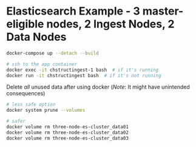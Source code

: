 # Elasticsearch Example - 3 master-eligible nodes, 2 Ingest Nodes, 2 Data Nodes

```sh
docker-compose up --detach --build

# ssh to the app container
docker exec -it chstructingest-1 bash  # if it's running
docker run -it chstructingest bash  # if it's not running

```

Delete *all* unused data after using docker (*Note*: It might have unintended consequences)

```sh
# less safe option
docker system prune --volumes

# safer
docker volume rm three-node-es-cluster_data01
docker volume rm three-node-es-cluster_data02
docker volume rm three-node-es-cluster_data03
```
